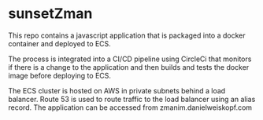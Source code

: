 # sunsetZman
 This repo contains a javascript application that is packaged into a docker container and deployed to ECS.

 The process is integrated into a CI/CD pipeline using CircleCi that monitors if there is a change to the application and then builds and tests the docker image before deploying to ECS.

 The ECS cluster is hosted on AWS in private subnets behind a load balancer. Route 53 is used to route traffic to the load balancer using an alias record. The application can be accessed from zmanim.danielweiskopf.com

